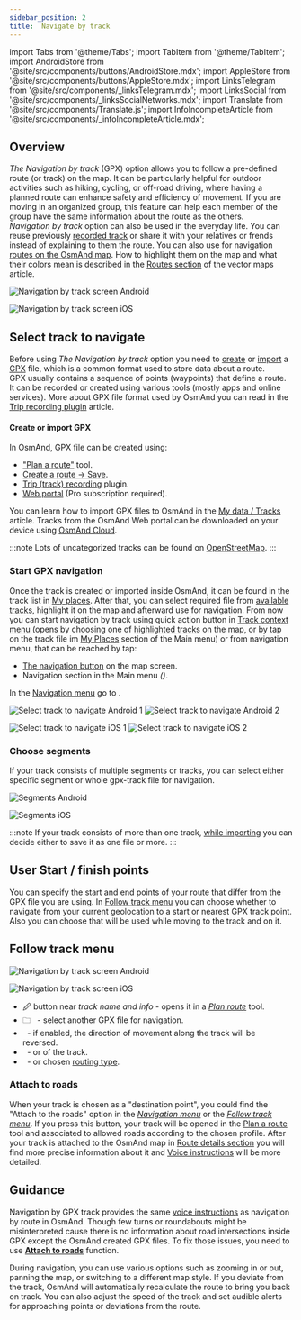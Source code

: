 ```yaml
---
sidebar_position: 2
title:  Navigate by track
---
```


import Tabs from '@theme/Tabs';
import TabItem from '@theme/TabItem';
import AndroidStore from '@site/src/components/buttons/AndroidStore.mdx';
import AppleStore from '@site/src/components/buttons/AppleStore.mdx';
import LinksTelegram from '@site/src/components/_linksTelegram.mdx';
import LinksSocial from '@site/src/components/_linksSocialNetworks.mdx';
import Translate from '@site/src/components/Translate.js';
import InfoIncompleteArticle from '@site/src/components/_infoIncompleteArticle.mdx';

<InfoIncompleteArticle/>

## Overview

*The Navigation by track* (GPX) option allows you to follow a pre-defined route (or track) on the map. It can be particularly helpful for outdoor activities such as hiking, cycling, or off-road driving, where having a planned route can enhance safety and efficiency of movement. If you are moving in an organized group, this feature can help each member of the group have the same information about the route as the others.  
*Navigation by track* option can also be used in the everyday life. You can reuse previously [recorded track](../../plugins/trip-recording.md) or share it with your relatives or frends instead of explaining to them the route. You can also use for navigation [routes on the OsmAnd map](../../../../blog/routes/). How to highlight them on the map and what their colors mean is described in the [Routes section](../../map/vector-maps.md#routes) of the vector maps article.  

<Tabs groupId="operating-systems">

<TabItem value="android" label="Android">  

![Navigation by track screen Android](@site/static/img/navigation/gpx/navigation_gpx_android.png)

</TabItem>

<TabItem value="ios" label="iOS">

![Navigation by track screen iOS](@site/static/img/navigation/gpx/navigation_gpx_ios.png)

</TabItem>

</Tabs>

## Select track to navigate

Before using *The Navigation by track* option you need to [create](#create-or-import-gpx) or [import](../../personal/tracks.md#import-track) a [GPX](../../../technical/osmand-file-formats/osmand-gpx.md) file, which is a common format used to store data about a route.  
GPX usually contains a sequence of points (waypoints) that define a route. It can be recorded or created using various tools (mostly apps and online services). More about GPX file format used by OsmAnd you can read in the [Trip recording plugin](../../plugins/trip-recording.md#recorded-gpx-file) article.  

#### Create or import GPX 

In OsmAnd, GPX file can be created using:

- ["Plan a route"](../../plan-route/create-route.md) tool.
- [Create a route -> Save](./route-details.md).  
- [Trip (track) recording](../../plugins/trip-recording.md) plugin.
- [Web portal](../../plan-route/web.md#tracks) (Pro subscription required).

You can learn how to import GPX files to OsmAnd in the [My data / Tracks](../../personal/tracks.md#import-track) article. Tracks from the OsmAnd Web portal can be downloaded on your device using [OsmAnd Cloud](../../personal/osmand-cloud.md).

:::note
Lots of uncategorized tracks can be found on [OpenStreetMap](https://www.openstreetmap.org/traces).
:::

### Start GPX navigation

Once the track is created or imported inside OsmAnd, it can be found in the track list in [My places](../../personal/myplaces). After that, you can select required file from [available tracks](../../personal/tracks.md#actions), highlight it on the map and afterward use for navigation. From now you can start navigation by track using quick action button in [Track context menu](../../map/track-context-menu.md#quick-actions) (opens by choosing one of [highlighted tracks](./route-navigation.md#previous-route--history) on the map, or by tap on the track file im [My Places](../../personal/myplaces.md) section of the Main menu) or from navigation menu, that can be reached by tap:

- [The navigation button](../../widgets/map-buttons.md#directions) on the map screen.  
- Navigation section in the Main menu  *(<Translate android="true" ids="shared_string_menu,shared_string_navigation"/>)*.

In the [Navigation menu](./route-navigation.md#navigation-menu) go to *<Translate android="true" ids="shared_string_settings,follow_track"/>*.  

<Tabs groupId="operating-systems">

<TabItem value="android" label="Android">  

![Select track to navigate Android 1](@site/static/img/navigation/gpx/follow_track_andr_1.png) ![Select track to navigate Android 2](@site/static/img/navigation/gpx/follow_track_andr_2.png)

</TabItem>

<TabItem value="ios" label="iOS">

![Select track to navigate iOS 1](@site/static/img/navigation/gpx/follow_track_ios_1.png) ![Select track to navigate iOS 2](@site/static/img/navigation/gpx/follow_track_ios_2.png)

</TabItem>

</Tabs>

### Choose segments

If your track consists of multiple segments or tracks, you can select either specific segment  or whole gpx-track file for navigation.

<Tabs groupId="operating-systems">

<TabItem value="android" label="Android">  

![Segments Android](@site/static/img/navigation/gpx/segments_andr.png)   

</TabItem>

<TabItem value="ios" label="iOS">

![Segments iOS](@site/static/img/navigation/gpx/segments_ios.png)

</TabItem>

</Tabs>

:::note
If your track consists of more than one track, [while importing](../../personal/tracks.md#import-track) you can decide either to save it as one file or more.
:::

## User Start / finish  points

You can specify the start and end points of your route that differ from the GPX file you are using. In [Follow track menu](#follow-track-menu) you can choose whether to navigate from your current geolocation to a start or nearest GPX track point. 
Also you can choose [<Translate android="true" ids="nav_type_hint"/>](../routing/index.md) that will be used while moving to the track and on it. 

## Follow track menu

<Tabs groupId="operating-systems">

<TabItem value="android" label="Android">  

![Navigation by track screen Android](@site/static/img/navigation/gpx/follow_track_andr_3.png)

</TabItem>

<TabItem value="ios" label="iOS">

![Navigation by track screen iOS](@site/static/img/navigation/gpx/follow_track_ios_3.png)

</TabItem>

</Tabs>

- &#128393; button near *track name and info* - opens it in a [*Plan route*](../../plan-route/create-route.md) tool.
- &#128448; *&nbsp;<Translate android="true" ids="select_another_track"/>* - select another GPX file for navigation.
- *&nbsp;<Translate android="true" ids="gpx_option_reverse_route"/>* - if enabled, the direction of movement along the track will be reversed.
- *&nbsp;<Translate android="true" ids="pass_whole_track_descr"/>* - <Translate android="true" ids="start_of_the_track"/> or <Translate android="true" ids="nearest_point"/> of the track.
- *&nbsp;<Translate android="true" ids="nav_type_hint"/>* - <Translate android="true" ids="routing_profile_straightline"/> or chosen [routing type](../routing/index.md).

### Attach to roads

When your track is chosen as a "destination point", you could find the "Attach to the roads" option in the [*Navigation menu*](../setup/route-navigation.md#navigation-menu) or the [*Follow track menu*](#follow-track-menu). If you press this button, your track will be opened in the [Plan a route](../../plan-route/create-route.md#saving-a-route) tool and associated to allowed roads according to the chosen profile. 
After your track is attached to the OsmAnd map in [Route details section](../setup/route-details.md) you will find more precise information about it and [Voice instructions](#guidance) will be more detailed.

## Guidance

Navigation by GPX track provides the same [voice instructions](../guidance/voice-navigation.md) as navigation by route in OsmAnd. Though few turns or roundabouts might be misinterpreted cause there is no information about road intersections inside GPX except the OsmAnd created GPX files. To fix those issues, you need to use [**Attach to roads**](#attach-to-roads) function.  

During navigation, you can use various options such as zooming in or out, panning the map, or switching to a different map style. If you deviate from the track, OsmAnd will automatically recalculate the route to bring you back on track. You can also adjust the speed of the track and set audible alerts for approaching points or deviations from the route.  

